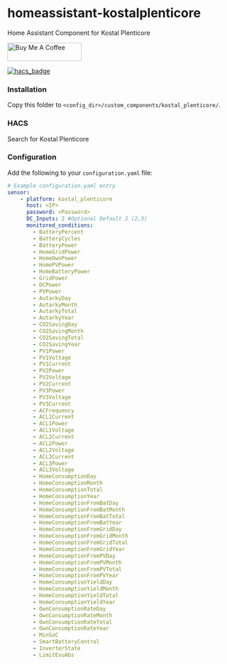 # homeassistant-kostalplenticore

Home Assistant Component for Kostal Plenticore

<a href="https://www.buymeacoffee.com/ittv" target="_blank"><img height="41px" width="167px" src="https://cdn.buymeacoffee.com/buttons/default-blue.png" alt="Buy Me A Coffee"></a>

[![hacs_badge](https://img.shields.io/badge/HACS-Custom-orange.svg?style=for-the-badge)](https://github.com/custom-components/hacs)

### Installation

Copy this folder to `<config_dir>/custom_components/kostal_plenticore/`.

### HACS
Search for Kostal Plenticore

### Configuration

Add the following to your `configuration.yaml` file:

```yaml
# Example configuration.yaml entry
sensor:
    - platform: kostal_plenticore
      host: <IP>
      password: <Password>
      DC_Inputs: 2 #Optional Default 2 (2,3)
      monitored_conditions:
        - BatteryPercent
        - BatteryCycles
        - BatteryPower
        - HomeGridPower
        - HomeOwnPower
        - HomePVPower
        - HomeBatteryPower
        - GridPower
        - DCPower
        - PVPower
        - AutarkyDay
        - AutarkyMonth
        - AutarkyTotal
        - AutarkyYear
        - CO2SavingDay
        - CO2SavingMonth
        - CO2SavingTotal
        - CO2SavingYear
        - PV1Power
        - PV1Voltage
        - PV1Current
        - PV2Power
        - PV2Voltage
        - PV2Current
        - PV3Power
        - PV3Voltage
        - PV3Current
        - ACFrequency
        - ACL1Current
        - ACL1Power
        - ACL1Voltage
        - ACL2Current
        - ACL2Power
        - ACL2Voltage
        - ACL3Current
        - ACL3Power
        - ACL3Voltage
        - HomeConsumptionDay
        - HomeConsumptionMonth
        - HomeConsumptionTotal
        - HomeConsumptionYear
        - HomeConsumptionFromBatDay
        - HomeConsumptionFromBatMonth
        - HomeConsumptionFromBatTotal
        - HomeConsumptionFromBatYear
        - HomeConsumptionFromGridDay
        - HomeConsumptionFromGridMonth
        - HomeConsumptionFromGridTotal
        - HomeConsumptionFromGridYear
        - HomeConsumptionFromPVDay
        - HomeConsumptionFromPVMonth
        - HomeConsumptionFromPVTotal
        - HomeConsumptionFromPVYear
        - HomeConsumptionYieldDay
        - HomeConsumptionYieldMonth
        - HomeConsumptionYieldTotal
        - HomeConsumptionYieldYear
        - OwnConsumptionRateDay
        - OwnConsumptionRateMonth
        - OwnConsumptionRateTotal
        - OwnConsumptionRateYear
        - MinSoC
        - SmartBatteryControl
        - InverterState
        - LimitEvuAbs

```
